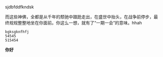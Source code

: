 sjdbfddfkndsk

而这些神佛，全都是从千年的颓驰中踉跄走出，在盛世中抬头，在战争前停步，最终规规整整地坐在你面前。你这么一想，就有了“一期一会”的意味。hhah

```
bgksgknfhfj
54545
515454
```

**你好**